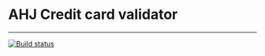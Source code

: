 # AHJ Credit card validator
___

[![Build status](https://ci.appveyor.com/api/projects/status/ud2avaemg98olj32?svg=true)](https://ci.appveyor.com/project/theart84/ahj-credit-card-validator)
